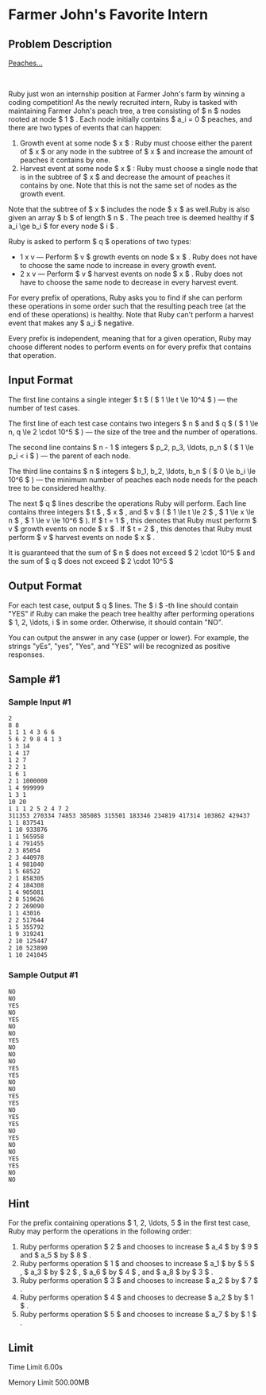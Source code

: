 # Farmer John's Favorite Intern

## Problem Description

[Peaches...](https://soundcloud.com/jackblack-sc/peaches)

⠀



Ruby just won an internship position at Farmer John's farm by winning a coding competition! As the newly recruited intern, Ruby is tasked with maintaining Farmer John's peach tree, a tree consisting of $ n $ nodes rooted at node $ 1 $ . Each node initially contains $ a_i = 0 $ peaches, and there are two types of events that can happen:

1. Growth event at some node $ x $ : Ruby must choose either the parent of $ x $ or any node in the subtree of $ x $ and increase the amount of peaches it contains by one.
2. Harvest event at some node $ x $ : Ruby must choose a single node that is in the subtree of $ x $ and decrease the amount of peaches it contains by one. Note that this is not the same set of nodes as the growth event.

 Note that the subtree of $ x $ includes the node $ x $ as well.Ruby is also given an array $ b $ of length $ n $ . The peach tree is deemed healthy if $ a_i \ge b_i $ for every node $ i $ .

Ruby is asked to perform $ q $ operations of two types:

- 1 x v — Perform $ v $ growth events on node $ x $ . Ruby does not have to choose the same node to increase in every growth event.
- 2 x v — Perform $ v $ harvest events on node $ x $ . Ruby does not have to choose the same node to decrease in every harvest event.

For every prefix of operations, Ruby asks you to find if she can perform these operations in some order such that the resulting peach tree (at the end of these operations) is healthy. Note that Ruby can't perform a harvest event that makes any $ a_i $ negative.

Every prefix is independent, meaning that for a given operation, Ruby may choose different nodes to perform events on for every prefix that contains that operation.

## Input Format

The first line contains a single integer $ t $ ( $ 1 \le t \le 10^4 $ ) — the number of test cases.

The first line of each test case contains two integers $ n $ and $ q $ ( $ 1 \le n, q \le 2 \cdot 10^5 $ ) — the size of the tree and the number of operations.

The second line contains $ n - 1 $ integers $ p_2, p_3, \ldots, p_n $ ( $ 1 \le p_i < i $ ) — the parent of each node.

The third line contains $ n $ integers $ b_1, b_2, \ldots, b_n $ ( $ 0 \le b_i \le 10^6 $ ) — the minimum number of peaches each node needs for the peach tree to be considered healthy.

The next $ q $ lines describe the operations Ruby will perform. Each line contains three integers $ t $ , $ x $ , and $ v $ ( $ 1 \le t \le 2 $ , $ 1 \le x \le n $ , $ 1 \le v \le 10^6 $ ). If $ t = 1 $ , this denotes that Ruby must perform $ v $ growth events on node $ x $ . If $ t = 2 $ , this denotes that Ruby must perform $ v $ harvest events on node $ x $ .

It is guaranteed that the sum of $ n $ does not exceed $ 2 \cdot 10^5 $ and the sum of $ q $ does not exceed $ 2 \cdot 10^5 $

## Output Format

For each test case, output $ q $ lines. The $ i $ -th line should contain "YES" if Ruby can make the peach tree healthy after performing operations $ 1, 2, \ldots, i $ in some order. Otherwise, it should contain "NO".

You can output the answer in any case (upper or lower). For example, the strings "yEs", "yes", "Yes", and "YES" will be recognized as positive responses.

## Sample #1

### Sample Input #1

```
2
8 8
1 1 1 4 3 6 6
5 6 2 9 8 4 1 3
1 3 14
1 4 17
1 2 7
2 2 1
1 6 1
2 1 1000000
1 4 999999
1 3 1
10 20
1 1 1 2 5 2 4 7 2
311353 270334 74853 385085 315501 183346 234819 417314 103862 429437
1 1 837541
1 10 933876
1 1 565958
1 4 791455
2 3 85054
2 3 440978
1 4 981040
1 5 68522
2 1 858305
2 4 184308
1 4 905081
2 8 519626
2 2 269090
1 1 43016
2 2 517644
1 5 355792
1 9 319241
2 10 125447
2 10 523890
1 10 241045
```

### Sample Output #1

```
NO
NO
YES
NO
YES
NO
NO
YES
NO
NO
NO
YES
YES
NO
NO
YES
YES
NO
YES
YES
NO
YES
NO
NO
YES
YES
NO
NO
```

## Hint

For the prefix containing operations $ 1, 2, \ldots, 5 $ in the first test case, Ruby may perform the operations in the following order:

1. Ruby performs operation $ 2 $ and chooses to increase $ a_4 $ by $ 9 $ and $ a_5 $ by $ 8 $ .
2. Ruby performs operation $ 1 $ and chooses to increase $ a_1 $ by $ 5 $ , $ a_3 $ by $ 2 $ , $ a_6 $ by $ 4 $ , and $ a_8 $ by $ 3 $ .
3. Ruby performs operation $ 3 $ and chooses to increase $ a_2 $ by $ 7 $ .
4. Ruby performs operation $ 4 $ and chooses to decrease $ a_2 $ by $ 1 $ .
5. Ruby performs operation $ 5 $ and chooses to increase $ a_7 $ by $ 1 $ .

## Limit



Time Limit
6.00s

Memory Limit
500.00MB